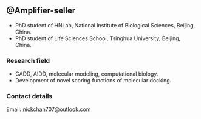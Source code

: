 ## @Amplifier-seller
- PhD student of HNLab, National Institute of Biological Sciences, Beijing, China.
- PhD student of Life Sciences School, Tsinghua University, Beijing, China.
### Research field
- CADD, AIDD, molecular modeling, computational biology.
- Development of novel scoring functions of molecular docking.
### Contact details
Email: nickchan707@outlook.com

